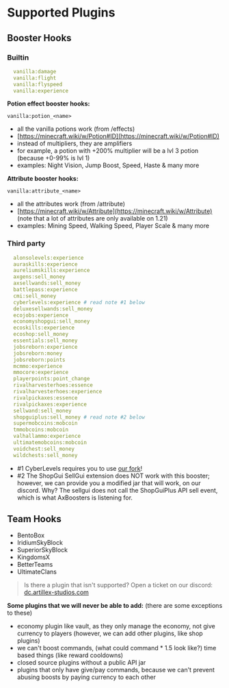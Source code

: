 # Supported Plugins

## Booster Hooks

### Builtin
```yaml
  vanilla:damage
  vanilla:flight
  vanilla:flyspeed
  vanilla:experience
```

**Potion effect booster hooks:**

`vanilla:potion_<name>`
- all the vanilla potions work (from /effects)
- [https://minecraft.wiki/w/Potion#ID](https://minecraft.wiki/w/Potion#ID)
- instead of multipliers, they are amplifiers
- for example, a potion with +200% multiplier will be a lvl 3 potion (because +0-99% is lvl 1)
- examples: Night Vision, Jump Boost, Speed, Haste & many more

**Attribute booster hooks:**

`vanilla:attribute_<name>`
- all the attributes work (from /attribute)
- [https://minecraft.wiki/w/Attribute](https://minecraft.wiki/w/Attribute) (note that a lot of attributes are only available on 1.21)
- examples: Mining Speed, Walking Speed, Player Scale & many more

### Third party
```yaml
  alonsolevels:experience
  auraskills:experience
  aureliumskills:experience
  axgens:sell_money
  axsellwands:sell_money
  battlepass:experience
  cmi:sell_money
  cyberlevels:experience # read note #1 below
  deluxesellwands:sell_money
  ecojobs:experience
  economyshopgui:sell_money
  ecoskills:experience
  ecoshop:sell_money
  essentials:sell_money
  jobsreborn:experience
  jobsreborn:money
  jobsreborn:points
  mcmmo:experience
  mmocore:experience
  playerpoints:point_change
  rivalharvesterhoes:essence
  rivalharvesterhoes:experience
  rivalpickaxes:essence
  rivalpickaxes:experience
  sellwand:sell_money
  shopguiplus:sell_money # read note #2 below
  supermobcoins:mobcoin
  tmmobcoins:mobcoin
  valhallammo:experience
  ultimatemobcoins:mobcoin
  voidchest:sell_money
  wildchests:sell_money
```
* #1 CyberLevels requires you to use [our fork](https://github.com/BenceX100/CyberLevels-with-api/releases)!
* #2 The ShopGui SellGui extension does NOT work with this booster; however, we can provide you a modified jar that will work, on our discord. Why? The sellgui does not call the ShopGuiPlus API sell event, which is what AxBoosters is listening for.

## Team Hooks
* BentoBox
* IridiumSkyBlock
* SuperiorSkyBlock
* KingdomsX
* BetterTeams
* UltimateClans

> Is there a plugin that isn't supported? Open a ticket on our discord:
<font color="#1f67ff">[dc.artillex-studios.com](https://dc.artillex-studios.com/)</font>

**Some plugins that we will never be able to add:** (there are some exceptions to these)
- economy plugin like vault, as they only manage the economy, not give currency to players (however, we can add other plugins, like shop plugins)
- we can't boost commands, (what could command * 1.5 look like?) time based things (like reward cooldowns)
- closed source plugins without a public API jar
- plugins that only have give/pay commands, because we can't prevent abusing boosts by paying currency to each other